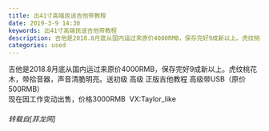 ```yaml
---
title: 出41寸高端民谣吉他带教程
date: 2019-3-9 14:30
keywords: 出41寸高端民谣吉他带教程
description: 吉他是2018.8月底从国内运过来原价4000RMB，保存完好9成新以上。虎纹桃花木，带拾音器，声音清脆明亮。送初级 高级 正版吉他教程 高级带USB（原价500RMB）现在因工作变动出售，价格3000RMB  VX:Taylor_like
categories: used
---
```

<td class="t_f" id="postmessage_3189179">

吉他是2018.8月底从国内运过来原价4000RMB，保存完好9成新以上。虎纹桃花木，带拾音器，声音清脆明亮。送初级 高级 正版吉他教程 高级带USB（原价500RMB）<br/>
现在因工作变动出售，价格3000RMB  VX:Taylor_like</td>
###### 转载自[菲龙网]
